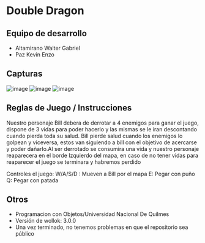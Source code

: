 # Double Dragon 

## Equipo de desarrollo

- Altamirano Walter Gabriel
- Paz Kevin Enzo

## Capturas

![image](https://github.com/obj1unq/2023s2-tp-game-grupo-5-2/assets/142265288/723e6a63-0eb5-4ad9-adcc-cc7970eb44af)
![image](https://github.com/obj1unq/2023s2-tp-game-grupo-5-2/assets/142265288/afa24dfe-a6c5-47a3-b005-580e0710a46e)
![image](https://github.com/obj1unq/2023s2-tp-game-grupo-5-2/assets/142265288/8896a807-5143-4845-bee7-6f8e83aaa353)



## Reglas de Juego / Instrucciones

Nuestro personaje Bill debera de derrotar a 4 enemigos para ganar el juego, dispone de 3 vidas para poder hacerlo y las mismas se le iran descontando cuando pierda toda su salud. Bill pierde salud cuando los enemigos lo golpean y viceversa, estos van siguiendo a bill con el objetivo de acercarse y poder dañarlo.Al ser derrotado se consumira una vida y nuestro personaje reaparecera en el borde Izquierdo del mapa, en caso de no tener vidas para reaparecer el juego se terminara y habremos perdido 

Controles el juego:
W/A/S/D : Mueven a Bill por el mapa 
E: Pegar con puño
Q: Pegar con patada

## Otros 

- Programacion con Objetos/Universidad Nacional De Quilmes 
- Versión de wollok: 3.0.0
- Una vez terminado, no tenemos problemas en que el repositorio sea público
